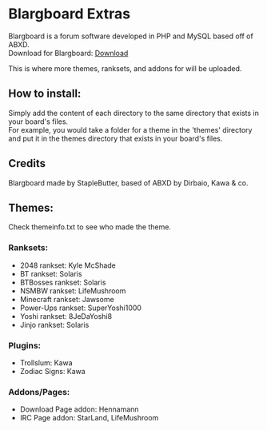 # Blargboard Extras 

Blargboard is a forum software developed in PHP and MySQL based off of ABXD.  
Download for Blargboard: [Download](http://github.com/StapleButter/Blargboard/) 

This is where more themes, ranksets, and addons for will be uploaded.  

## How to install:  
Simply add the content of each directory to the same directory that exists in your board's files.  
For example, you would take a folder for a theme in the 'themes' directory and put it in the themes directory that exists in your board's files.  

## Credits  
Blargboard made by StapleButter, based of ABXD by Dirbaio, Kawa & co.

## Themes:  
Check themeinfo.txt to see who made the theme.  

### Ranksets:  

- 2048 rankset: Kyle McShade  
- BT rankset: Solaris  
- BTBosses rankset: Solaris  
- NSMBW rankset: LifeMushroom  
- Minecraft rankset: Jawsome  
- Power-Ups rankset: SuperYoshi1000  
- Yoshi rankset: 8JeDaYoshi8  
- Jinjo rankset: Solaris  

### Plugins:  

- Trollslum: Kawa 
- Zodiac Signs: Kawa  

### Addons/Pages:  
- Download Page addon: Hennamann  
- IRC Page addon: StarLand, LifeMushroom
